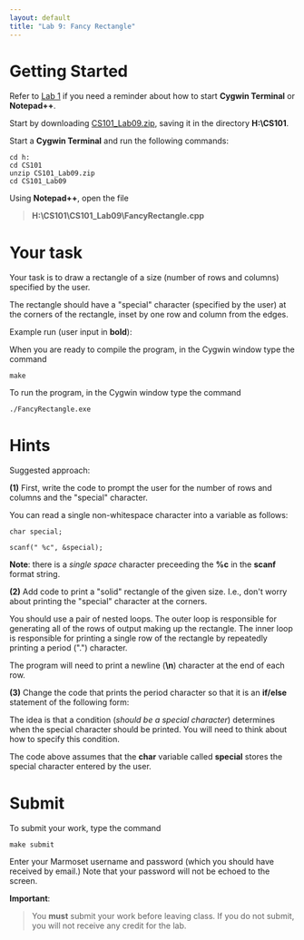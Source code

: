 ```yaml
---
layout: default
title: "Lab 9: Fancy Rectangle"
---
```


Getting Started
===============

Refer to [Lab 1](lab01.html) if you need a reminder about how to start **Cygwin Terminal** or **Notepad++**.

Start by downloading [CS101\_Lab09.zip](CS101_Lab09.zip), saving it in the directory **H:\\CS101**.

Start a **Cygwin Terminal** and run the following commands:

    cd h:
    cd CS101
    unzip CS101_Lab09.zip
    cd CS101_Lab09

Using **Notepad++**, open the file

> **H:\\CS101\\CS101\_Lab09\\FancyRectangle.cpp**

Your task
=========

Your task is to draw a rectangle of a size (number of rows and columns) specified by the user.

The rectangle should have a "special" character (specified by the user) at the corners of the rectangle, inset by one row and column from the edges.

Example run (user input in **bold**):

When you are ready to compile the program, in the Cygwin window type the command

    make

To run the program, in the Cygwin window type the command

    ./FancyRectangle.exe

Hints
=====

Suggested approach:

**(1)** First, write the code to prompt the user for the number of rows and columns and the "special" character.

You can read a single non-whitespace character into a variable as follows:

    char special;

    scanf(" %c", &special);

**Note**: there is a *single space* character preceeding the **%c** in the **scanf** format string.

**(2)** Add code to print a "solid" rectangle of the given size. I.e., don't worry about printing the "special" character at the corners.

You should use a pair of nested loops. The outer loop is responsible for generating all of the rows of output making up the rectangle. The inner loop is responsible for printing a single row of the rectangle by repeatedly printing a period (".") character.

The program will need to print a newline (**\\n**) character at the end of each row.

**(3)** Change the code that prints the period character so that it is an **if/else** statement of the following form:

The idea is that a condition (*should be a special character*) determines when the special character should be printed. You will need to think about how to specify this condition.

The code above assumes that the **char** variable called **special** stores the special character entered by the user.

Submit
======

To submit your work, type the command

    make submit

Enter your Marmoset username and password (which you should have received by email.) Note that your password will not be echoed to the screen.

**Important**:

> You **must** submit your work before leaving class. If you do not submit, you will not receive any credit for the lab.
